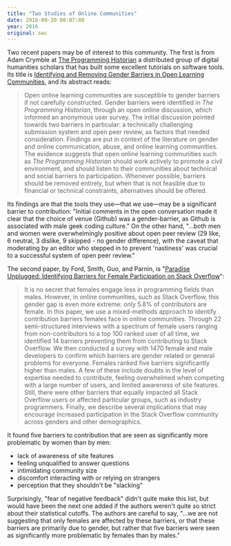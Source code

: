 ```yaml
---
title: "Two Studies of Online Communities"
date: 2016-09-30 00:07:00
year: 2016
original: swc
---
```


Two recent papers may be of interest to this community.  The first is
from Adam Crymble at [The Programming
Historian](http://programminghistorian.org) a distributed group of
digital humanities scholars that has built some excellent tutorials on
software tools.  Its title is [Identifying and Removing Gender
Barriers in Open Learning
Communities](http://programminghistorian.org/researchpapers/openLearningCommunities2016.pdf),
and its abstract reads:

> Open online learning communities are susceptible to gender barriers
> if not carefully constructed. Gender barriers were identified in
> *The Programming Historian*, through an open online discussion,
> which informed an anonymous user survey. The initial discussion
> pointed towards two barriers in particular: a technically
> challenging submission system and open peer review, as factors that
> needed consideration. Findings are put in context of the literature
> on gender and online communication, abuse, and online learning
> communities. The evidence suggests that open online learning
> communities such as *The Programming Historian* should work actively
> to promote a civil environment, and should listen to their
> communities about technical and social barriers to participation.
> Whenever possible, barriers should be removed entirely, but when
> that is not feasible due to financial or technical constraints,
> alternatives should be offered.

Its findings are that the tools they use—that *we* use—may be a
significant barrier to contribution: "Initial comments in the open
conversation made it clear that the choice of venue (Github) was a
gender-barrier, as Github is associated with male geek coding
culture."  On the other hand, "…both men and women were
overwhelmingly positive about open peer review (29 like, 6 neutral, 3
dislike, 9 skipped - no gender difference), with the caveat that
moderating by an editor who stepped in to prevent 'nastiness' was
crucial to a successful system of open peer review."

The second paper, by Ford, Smith, Guo, and Parnin, is
"[Paradise Unplugged: Identifying Barriers for Female Participation on Stack Overflow](https://denaeford.wordpress.com/2016/07/20/paradise-unplugged-barriers-to-stack-overflow-use/)":

> It is no secret that females engage less in programming fields
> than males. However, in online communities, such as Stack
> Overflow, this gender gap is even more extreme: only 5.8% of
> contributors are female. In this paper, we use a mixed-methods
> approach to identify contribution barriers females face in online
> communities. Through 22 semi-structured interviews with a spectrum
> of female users ranging from non-contributors to a top 100 ranked
> user of all time, we identified 14 barriers preventing them from
> contributing to Stack Overflow. We then conducted a survey with
> 1470 female and male developers to confirm which barriers are
> gender related or general problems for everyone. Females ranked
> five barriers significantly higher than males. A few of these
> include doubts in the level of expertise needed to contribute,
> feeling overwhelmed when competing with a large number of users,
> and limited awareness of site features. Still, there were other
> barriers that equally impacted all Stack Overflow users or
> affected particular groups, such as industry programmers. Finally,
> we describe several implications that may encourage increased
> participation in the Stack Overflow community across genders and
> other demographics.

It found five barriers to contribution that are seen as significantly
more problematic by women than by men:

*   lack of awareness of site features
*   feeling unqualified to answer questions
*   intimidating community size
*   discomfort interacting with or relying on strangers
*   perception that they shouldn't be "slacking"

Surprisingly, "fear of negative feedback" didn't quite make this list,
but would have been the next one added if the authors weren't quite so
strict about their statistical cutoffs.  The authors are careful to
say, "…we are not suggesting that only females are affected by these
barriers, or that these barriers are primarily due to gender, but
rather that five barriers were seen as significantly more problematic
by females than by males."
